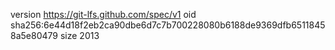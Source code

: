 version https://git-lfs.github.com/spec/v1
oid sha256:6e44d18f2eb2ca90dbe6d7c7b700228080b6188de9369dfb65118458a5e80479
size 2013
